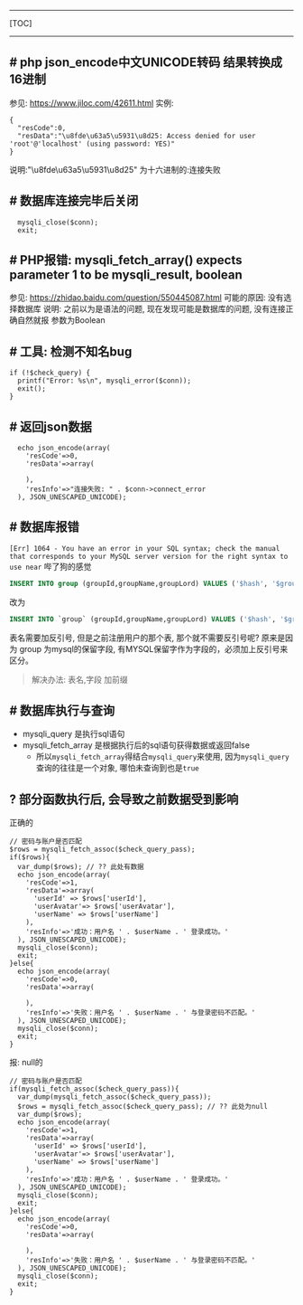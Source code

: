 
------

[TOC]

------

## \# php json_encode中文UNICODE转码 结果转换成16进制
参见: https://www.jiloc.com/42611.html
实例: 
```
{
  "resCode":0,
  "resData":"\u8fde\u63a5\u5931\u8d25: Access denied for user 'root'@'localhost' (using password: YES)"
}
```
说明:"\u8fde\u63a5\u5931\u8d25" 为十六进制的:连接失败

## \# 数据库连接完毕后关闭
```
  mysqli_close($conn);
  exit;
```

## \# PHP报错: mysqli_fetch_array() expects parameter 1 to be mysqli_result, boolean
参见: https://zhidao.baidu.com/question/550445087.html
可能的原因: 没有选择数据库
说明: 之前以为是语法的问题, 现在发现可能是数据库的问题, 没有连接正确自然就报 参数为Boolean

## \# 工具: 检测不知名bug
```
if (!$check_query) {
  printf("Error: %s\n", mysqli_error($conn));
  exit();
}
```

## \# 返回json数据
```
  echo json_encode(array(
    'resCode'=>0,
    'resData'=>array(
      
    ),
    'resInfo'=>"连接失败: " . $conn->connect_error
  ), JSON_UNESCAPED_UNICODE);
``` 

## \# 数据库报错
`[Err] 1064 - You have an error in your SQL syntax; check the manual that corresponds to your MySQL server version for the right syntax to use near`
哔了狗的感觉
```sql
INSERT INTO group (groupId,groupName,groupLord) VALUES ('$hash', '$groupName', '$userId')`
```
改为
```sql
INSERT INTO `group` (groupId,groupName,groupLord) VALUES ('$hash', '$groupName', '$userId')`
```

表名需要加反引号, 但是之前注册用户的那个表, 那个就不需要反引号呢?
原来是因为 group 为mysql的保留字段, 有MYSQL保留字作为字段的，必须加上反引号来区分。

> 解决办法: 表名,字段 加前缀


## \# 数据库执行与查询
- mysqli_query 是执行sql语句
- mysqli_fetch_array 是根据执行后的sql语句获得数据或返回false
  - 所以` mysqli_fetch_array `得结合` mysqli_query `来使用, 因为` mysqli_query `查询的往往是一个对象, 哪怕未查询到也是` true `

## \? 部分函数执行后, 会导致之前数据受到影响
正确的
```
// 密码与账户是否匹配 
$rows = mysqli_fetch_assoc($check_query_pass);
if($rows){
  var_dump($rows); // ?? 此处有数据
  echo json_encode(array(
    'resCode'=>1,
    'resData'=>array(
      'userId' => $rows['userId'],
      'userAvatar'=> $rows['userAvatar'],
      'userName' => $rows['userName']
    ),
    'resInfo'=>'成功：用户名 ' . $userName . ' 登录成功。'
  ), JSON_UNESCAPED_UNICODE);
  mysqli_close($conn);
  exit;
}else{
  echo json_encode(array(
    'resCode'=>0,
    'resData'=>array(
      
    ),
    'resInfo'=>'失败：用户名 ' . $userName . ' 与登录密码不匹配。'
  ), JSON_UNESCAPED_UNICODE);
  mysqli_close($conn);
  exit;
}
```

报: null的
```
// 密码与账户是否匹配 
if(mysqli_fetch_assoc($check_query_pass)){
  var_dump(mysqli_fetch_assoc($check_query_pass));
  $rows = mysqli_fetch_assoc($check_query_pass); // ?? 此处为null
  var_dump($rows);
  echo json_encode(array(
    'resCode'=>1,
    'resData'=>array(
      'userId' => $rows['userId'],
      'userAvatar'=> $rows['userAvatar'],
      'userName' => $rows['userName']
    ),
    'resInfo'=>'成功：用户名 ' . $userName . ' 登录成功。'
  ), JSON_UNESCAPED_UNICODE);
  mysqli_close($conn);
  exit;
}else{
  echo json_encode(array(
    'resCode'=>0,
    'resData'=>array(
      
    ),
    'resInfo'=>'失败：用户名 ' . $userName . ' 与登录密码不匹配。'
  ), JSON_UNESCAPED_UNICODE);
  mysqli_close($conn);
  exit;
}
```